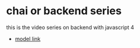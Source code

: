 # chai or backend  series

this is the video series  on backend  with javascript 4
- [model link](https://app.eraser.io/workspace/YtPqZ1VogxGy1jzIDkzj)